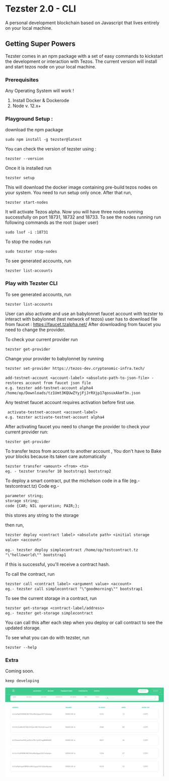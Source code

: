 # Tezster 2.0 - CLI
A personal development blockchain based on Javascript that lives entirely on your local machine.

## Getting Super Powers

Tezster comes in an npm package with a set of easy commands to kickstart the development or interaction with Tezos. The current version will install and start tezos node on your local machine.

### Prerequisites

Any Operating System will work ! 
1. Install Docker & Dockerode
2. Node v. 12.x+

### Playground Setup :

download the npm package

```
sudo npm install -g tezster@latest
```
You can check the version of tezster using :

```
tezster --version
```
Once it is installed run

```
tezster setup
```
This will download the docker image containing pre-build tezos nodes on your system. You need to run setup only once. After that run,

```
tezster start-nodes
```
It will activate Tezos alpha. Now you will have three nodes running successfully on port 18731, 18732 and 18733. To see the nodes running run following commands as the root (super user)

```
sudo lsof -i :18731
```
To stop the nodes run

```
sudo tezster stop-nodes
```
To see generated accounts, run

```
tezster list-accounts
```

### Play with Tezster CLI 

To see generated accounts, run

```
tezster list-accounts
``` 
User can also activate and use an babylonnet faucet account with tezster to interact with babylonnet (test network of tezos) user has to download file from faucet : https://faucet.tzalpha.net/ After downloading from faucet you need to change the provider.

To check your current provider run

```
tezster get-provider

```
Change your provider to babylonnet by running

```
tezster set-provider https://tezos-dev.cryptonomic-infra.tech/

```


```
add-testnet-account <account-label> <absolute-path-to-json-file> - restores account from faucet json file
e.g. tezster add-testnet-account alpha4 /home/op/Downloads/tz1Umt3KQUwZYyjFjJrRXjp17qosuxAkmf3n.json

```
Any testnet faucet account requires activation before first use.

```
 activate-testnet-account <account-label>
e.g. tezster activate-testnet-account alpha4

```

After activating faucet you need to change the provider to check your current provider run:

```
tezster get-provider

```

To transfer tezos from account to another account , You don't have to Bake your blocks because its taken care automatically

```
tezster transfer <amount> <from> <to> 
eg. - tezster transfer 10 bootstrap1 bootstrap2

```
To deploy a smart contract, put the michelson code in  a file (eg.- testcontract.tz) Code eg.-

```
parameter string;
storage string;
code {CAR; NIL operation; PAIR;};

```
this stores any string to the storage

then run,

```
tezster deploy <contract label> <absolute path> <initial storage value> <account>

eg.- tezster deploy simplecontract /home/op/testcontract.tz "\"helloworld\"" bootstrap1

```
if this is successful, you'll receive a contract hash.

To call the contract, run

```
tezster call <contract label> <argument value> <account>
eg.- tezster call simplecontract "\"goodmorning\"" bootstrap1

```

To see the current storage in a contract, run

```
tezster get-storage <contract-label/address>
eg.- tezster get-storage simplecontract

```
You can call this after each step when you deploy or call contract to see the updated storage.

To see what you can do with tezster, run

```
tezster --help
```

### Extra

Coming soon.

```
keep developing
```
![image](tzaddr.PNG)






